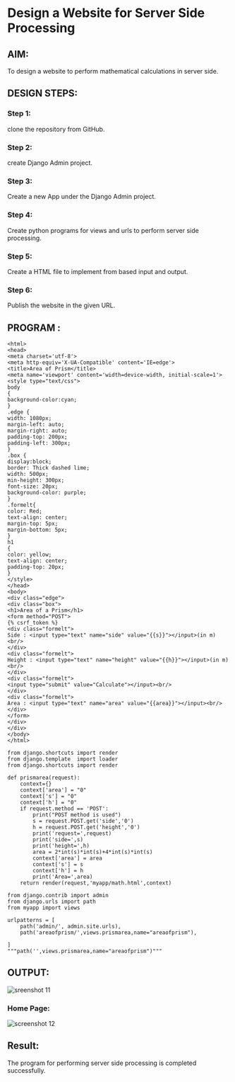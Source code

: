 # Design a Website for Server Side Processing

## AIM:
To design a website to perform mathematical calculations in server side.

## DESIGN STEPS:

### Step 1:

clone the repository from GitHub.

### Step 2:

create Django Admin project.


### Step 3:

Create a new App under the Django Admin project.

### Step 4:

Create python programs for views and urls to perform server side processing.


### Step 5:
Create a HTML file to implement from based input and output.



### Step 6:
 
Publish the website in the given URL.

## PROGRAM :
```
<html>
<head>
<meta charset='utf-8'>
<meta http-equiv='X-UA-Compatible' content='IE=edge'>
<title>Area of Prism</title>
<meta name='viewport' content='width=device-width, initial-scale=1'>
<style type="text/css">
body 
{
background-color:cyan;
}
.edge {
width: 1080px;
margin-left: auto;
margin-right: auto;
padding-top: 200px;
padding-left: 300px;
}
.box {
display:block;
border: Thick dashed lime;
width: 500px;
min-height: 300px;
font-size: 20px;
background-color: purple;
}
.formelt{
color: Red;
text-align: center;
margin-top: 5px;
margin-bottom: 5px;
}
h1
{
color: yellow;
text-align: center;
padding-top: 20px;
}
</style>
</head>
<body>
<div class="edge">
<div class="box">
<h1>Area of a Prism</h1>
<form method="POST">
{% csrf_token %}
<div class="formelt">
Side : <input type="text" name="side" value="{{s}}"></input>(in m)<br/>
</div>
<div class="formelt">
Height : <input type="text" name="height" value="{{h}}"></input>(in m)<br/>
</div>
<div class="formelt">
<input type="submit" value="Calculate"></input><br/>
</div>
<div class="formelt">
Area : <input type="text" name="area" value="{{area}}"></input><br/>
</div>
</form>
</div>
</div>
</body>
</html>

from django.shortcuts import render
from django.template  import loader
from django.shortcuts import render

def prismarea(request):
    context={}
    context['area'] = "0"
    context['s'] = "0"
    context['h'] = "0"
    if request.method == 'POST':
        print("POST method is used")
        s = request.POST.get('side','0')
        h = request.POST.get('height','0')
        print('request=',request)
        print('side=',s)
        print('height=',h)
        area = 2*int(s)*int(s)+4*int(s)*int(s)
        context['area'] = area
        context['s'] = s
        context['h'] = h
        print('Area=',area)
    return render(request,'myapp/math.html',context)

from django.contrib import admin
from django.urls import path
from myapp import views

urlpatterns = [
    path('admin/', admin.site.urls),
    path('areaofprism/',views.prismarea,name="areaofprism"),

]
"""path('',views.prismarea,name="areaofprism")"""

```
## OUTPUT:
![sreenshot 11](https://github.com/keziahhhf/serversideprocessing/assets/155235704/836c9e1b-7dd1-4d6d-8e1d-772dc1d36823) 




### Home Page:


![screenshot 12](https://github.com/keziahhhf/serversideprocessing/assets/155235704/7e39300f-c882-4eb1-96ae-443e7a21d479)



## Result:
 The program for performing server side processing is completed successfully.
